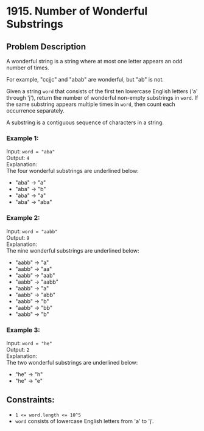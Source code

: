 # 1915. Number of Wonderful Substrings

## Problem Description

A wonderful string is a string where at most one letter appears an odd number of times.

For example, "ccjjc" and "abab" are wonderful, but "ab" is not.

Given a string `word` that consists of the first ten lowercase English letters ('a' through 'j'), return the number of wonderful non-empty substrings in `word`. If the same substring appears multiple times in `word`, then count each occurrence separately.

A substring is a contiguous sequence of characters in a string.

### Example 1:

Input: `word = "aba"`  
Output: `4`  
Explanation:  
The four wonderful substrings are underlined below:  
- "aba" -> "a"  
- "aba" -> "b"  
- "aba" -> "a"  
- "aba" -> "aba"  

### Example 2:

Input: `word = "aabb"`  
Output: `9`  
Explanation:  
The nine wonderful substrings are underlined below:  
- "aabb" -> "a"  
- "aabb" -> "aa"  
- "aabb" -> "aab"  
- "aabb" -> "aabb"  
- "aabb" -> "a"  
- "aabb" -> "abb"  
- "aabb" -> "b"  
- "aabb" -> "bb"  
- "aabb" -> "b"  

### Example 3:

Input: `word = "he"`  
Output: `2`  
Explanation:  
The two wonderful substrings are underlined below:  
- "he" -> "h"  
- "he" -> "e"  

## Constraints:

- `1 <= word.length <= 10^5`
- `word` consists of lowercase English letters from 'a' to 'j'.
